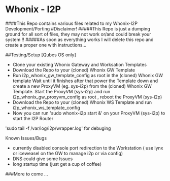 # Whonix - I2P 
####This Repo contains various files related to my Whonix-I2P Development/Porting
#Disclaimer!
#####This Repo is just a dumping ground for all sort of files, they may not work or/and could break your system !!
#####As soon as everything works  I will delete this repo and create a proper one with instructions...

##Testing/Setup
[Qubes OS only]
- Clone your existing Whonix Gateway and Worksation Templates
- Download the Repo to your (cloned) Whonix GW Template
- Run i2p_whonix_gw_template_config as root in the (cloned) Whonix GW template
Wait until it finishes after that power the Template down and create a new ProxyVM (eg. sys-i2p) from 
the (cloned) Whonix GW Template.
Start the ProxyVM (sys-i2p) and run i2p_whonix_gw_proxyvm_config as root , reboot the ProxyVM (sys-i2p)
- Download the Repo to your (cloned) Whonix WS Template and run i2p_whonix_ws_template_config
- Now you can run 'sudo whonix-i2p start &' on your ProxyVM (sys-i2p) to start the I2P Router 


'sudo tail -f /var/log/i2p/wrapper.log' for debuging

Known Issues/Bugs

- currently disabled console port redirection to the Workstation ( use lynx or iceweasel on the GW to manage i2p or via config)
- DNS could give some Issues
- long startup time (just get a cup of coffee)


###More to come ...
